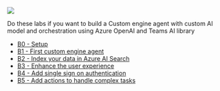 <div class="cc-lab-toc b-path">
  <img src="/copilot-camp/assets/images/path-icons/B-path-heading.png"></img>
  <div>
    <p>Do these labs if you want to build a Custom engine agent with custom AI model and orchestration using Azure OpenAI and Teams AI library</p>
    <ul>
      <li><a href="/copilot-camp/pages/custom-engine/00-prerequisites/">B0 - Setup</a></li>
      <li><a href="/copilot-camp/pages/custom-engine/01-custom-engine-agent/">B1 - First custom engine agent</a></li>
      <li><a href="/copilot-camp/pages/custom-engine/02-rag/">B2 - Index your data in Azure AI Search</a></li>
      <li><a href="/copilot-camp/pages/custom-engine/03-powered-by-ai/">B3 - Enhance the user experience</a></li>
      <li><a href="/copilot-camp/pages/custom-engine/04-authentication/">B4 - Add single sign on authentication</a></li>
      <li><a href="/copilot-camp/pages/custom-engine/05-actions/">B5 - Add actions to handle complex tasks</a></li>
    </ul>
  </div>
</div>

<script>
(() => {
// This script decorates the table of contents with a "you are here" indicator.
const toc = document.getElementsByClassName('cc-lab-toc');
for (const div of toc) {
    const lis = div.querySelectorAll('li');
    for (const li of lis) {
        const anchor = li.querySelector('a');
        if (location.href.includes(anchor.href)) {
            const span = document.createElement("span");
            span.innerHTML = "YOU&nbsp;ARE&nbsp;HERE";
            li.appendChild(span);
        }
    }    
}
})();
</script>